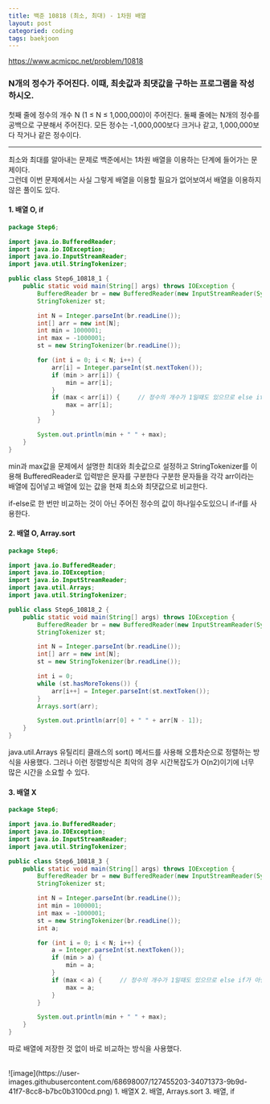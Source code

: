 ```yaml
---
title: 백준 10818 (최소, 최대) - 1차원 배열
layout: post
categoried: coding
tags: baekjoon
---
```

<https://www.acmicpc.net/problem/10818>
### N개의 정수가 주어진다. 이때, 최솟값과 최댓값을 구하는 프로그램을 작성하시오.
첫째 줄에 정수의 개수 N (1 ≤ N ≤ 1,000,000)이 주어진다. 둘째 줄에는 N개의 정수를 공백으로 구분해서 주어진다. 
모든 정수는 -1,000,000보다 크거나 같고, 1,000,000보다 작거나 같은 정수이다.
<hr>    

최소와 최대를 알아내는 문제로 백준에서는 1차원 배열을 이용하는 단계에 들어가는 문제이다.    
그런데 이번 문제에서는 사실 그렇게 배열을 이용할 필요가 없어보여서 배열을 이용하지 않은 풀이도 있다.

#### 1. 배열 O, if
```java
package Step6;

import java.io.BufferedReader;
import java.io.IOException;
import java.io.InputStreamReader;
import java.util.StringTokenizer;

public class Step6_10818_1 {
    public static void main(String[] args) throws IOException {
        BufferedReader br = new BufferedReader(new InputStreamReader(System.in));
        StringTokenizer st;

        int N = Integer.parseInt(br.readLine());
        int[] arr = new int[N];
        int min = 1000001;
        int max = -1000001;
        st = new StringTokenizer(br.readLine());

        for (int i = 0; i < N; i++) {
            arr[i] = Integer.parseInt(st.nextToken());
            if (min > arr[i]) {
                min = arr[i];
            }
            if (max < arr[i]) {     // 정수의 개수가 1일때도 있으므로 else if가 아닌 그냥 if
                max = arr[i];
            }
        }

        System.out.println(min + " " + max);
    }
}
```    

min과 max값을 문제에서 설명한 최대와 최솟값으로 설정하고 StringTokenizer를 이용해 BufferedReader로 입력받은 문자를 구분한다 
구분한 문자들을 각각 arr이라는 배열에 집어넣고 배열에 있는 값을 현재 최소와 최댓값으로 비교한다.

if-else로 한 번만 비교하는 것이 아닌 주어진 정수의 값이 하나일수도있으니 if-if를 사용한다.


#### 2. 배열 O, Array.sort
```java
package Step6;

import java.io.BufferedReader;
import java.io.IOException;
import java.io.InputStreamReader;
import java.util.Arrays;
import java.util.StringTokenizer;

public class Step6_10818_2 {
    public static void main(String[] args) throws IOException {
        BufferedReader br = new BufferedReader(new InputStreamReader(System.in));
        StringTokenizer st;

        int N = Integer.parseInt(br.readLine());
        int[] arr = new int[N];
        st = new StringTokenizer(br.readLine());

        int i = 0;
        while (st.hasMoreTokens()) {
            arr[i++] = Integer.parseInt(st.nextToken());
        }
        Arrays.sort(arr);

        System.out.println(arr[0] + " " + arr[N - 1]);
    }
}
```   
java.util.Arrays 유틸리티 클래스의 sort() 메서드를 사용해 오름차순으로 정렬하는 방식을 사용했다. 
그러나 이런 정렬방식은 최악의 경우 시간복잡도가 O(n2)이기에 너무 많은 시간을 소요할 수 있다.


#### 3. 배열 X
```java
package Step6;

import java.io.BufferedReader;
import java.io.IOException;
import java.io.InputStreamReader;
import java.util.StringTokenizer;

public class Step6_10818_3 {
    public static void main(String[] args) throws IOException {
        BufferedReader br = new BufferedReader(new InputStreamReader(System.in));
        StringTokenizer st;

        int N = Integer.parseInt(br.readLine());
        int min = 1000001;
        int max = -1000001;
        st = new StringTokenizer(br.readLine());
        int a;

        for (int i = 0; i < N; i++) {
            a = Integer.parseInt(st.nextToken());
            if (min > a) {
                min = a;
            }
            if (max < a) {     // 정수의 개수가 1일때도 있으므로 else if가 아닌 그냥 if
                max = a;
            }
        }

        System.out.println(min + " " + max);
    }
}
```    

따로 배열에 저장한 것 없이 바로 비교하는 방식을 사용했다. 

<br>
![image](https://user-images.githubusercontent.com/68698007/127455203-34071373-9b9d-41f7-8cc8-b7bc0b3100cd.png)
1. 배열X
2. 배열, Arrays.sort
3. 배열, if

